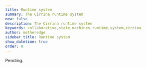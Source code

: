 ```yaml
---
title: Runtime system
summary: The Cirrina runtime system
new: false
description: The Cirrina runtime system
keywords: collaborative,state,machines,runtime,system,cirrina
author: metheredge
sidebar_title: Runtime system
show_datetime: true
order: 0
---
```


Pending.